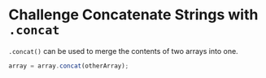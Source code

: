 # Challenge Concatenate Strings with `.concat`

`.concat()` can be used to merge the contents of two arrays into one.

```javascript
array = array.concat(otherArray);
```
